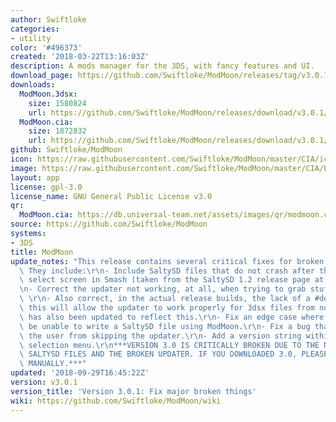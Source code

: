 ```yaml
---
author: Swiftloke
categories:
- utility
color: '#496373'
created: '2018-03-22T13:16:03Z'
description: A mods manager for the 3DS, with fancy features and UI.
download_page: https://github.com/Swiftloke/ModMoon/releases/tag/v3.0.1
downloads:
  ModMoon.3dsx:
    size: 1580824
    url: https://github.com/Swiftloke/ModMoon/releases/download/v3.0.1/ModMoon.3dsx
  ModMoon.cia:
    size: 1872832
    url: https://github.com/Swiftloke/ModMoon/releases/download/v3.0.1/ModMoon.cia
github: Swiftloke/ModMoon
icon: https://raw.githubusercontent.com/Swiftloke/ModMoon/master/CIA/icon.png
image: https://raw.githubusercontent.com/Swiftloke/ModMoon/master/CIA/banner.png
layout: app
license: gpl-3.0
license_name: GNU General Public License v3.0
qr:
  ModMoon.cia: https://db.universal-team.net/assets/images/qr/modmoon.cia.png
source: https://github.com/Swiftloke/ModMoon
systems:
- 3DS
title: ModMoon
update_notes: "This release contains several critical fixes for broken things in 3.0.\
  \ They include:\r\n- Include SaltySD files that do not crash after the character\
  \ select screen in Smash (taken from the SaltySD 1.2 release page at https://github.com/shinyquagsire23/SaltySD/releases)\r\
  \n- Correct the updater not working, at all, when trying to grab stuff from GitHub.\
  \ \r\n- Also correct, in the actual release builds, the lack of a #define for BUILTFROM3DSX-\
  \ this will allow the updater to work properly for 3dsx files from now on. The readme\
  \ has also been updated to reflect this.\r\n- Fix an edge case where the user may\
  \ be unable to write a SaltySD file using ModMoon.\r\n- Fix a bug that prevented\
  \ the user from skipping the updater.\r\n- Add a version string within the title\
  \ selection menu.\r\n***VERSION 3.0 IS CRITICALLY BROKEN DUE TO THE NON-FUNCTIONAL\
  \ SALTYSD FILES AND THE BROKEN UPDATER. IF YOU DOWNLOADED 3.0, PLEASE DOWNLOAD 3.0.1\
  \ MANUALLY.***"
updated: '2018-09-29T16:45:22Z'
version: v3.0.1
version_title: 'Version 3.0.1: Fix major broken things'
wiki: https://github.com/Swiftloke/ModMoon/wiki
---
```

